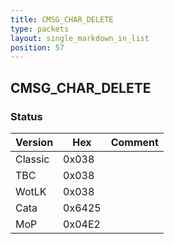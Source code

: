 ```yaml
---
title: CMSG_CHAR_DELETE
type: packets
layout: single_markdown_in_list
position: 57
---
```


## CMSG_CHAR_DELETE

### Status

Version    | Hex        | Comment
---------- | ---------- | ---------- 
Classic    | 0x038      |  
TBC        | 0x038      |  
WotLK      | 0x038      |  
Cata       | 0x6425     |  
MoP        | 0x04E2     |  